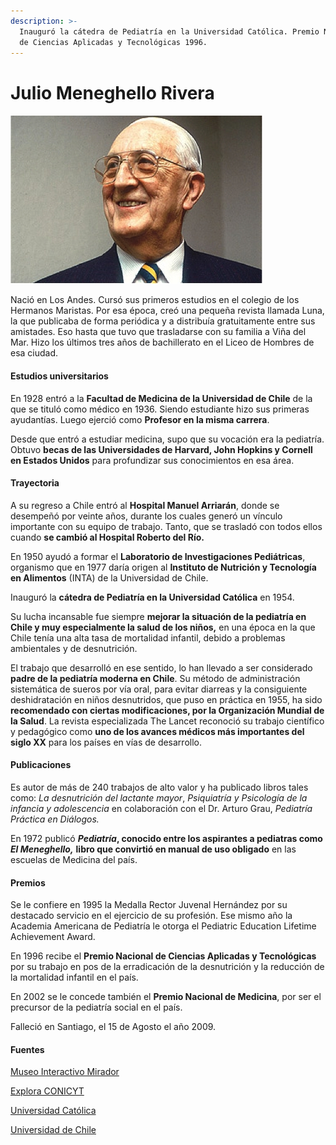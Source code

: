 ```yaml
---
description: >-
  Inauguró la cátedra de Pediatría en la Universidad Católica. Premio Nacional
  de Ciencias Aplicadas y Tecnológicas 1996.
---
```


# Julio Meneghello Rivera

![Julio Meneghello Rivera. Foto: Explora CONICYT.](../../.gitbook/assets/menghello.jpg)

Nació en Los Andes. Cursó sus primeros estudios en el colegio de los Hermanos Maristas. Por esa época, creó una pequeña revista llamada Luna, la que publicaba de forma periódica y a distribuía gratuitamente entre sus amistades. Eso hasta que tuvo que trasladarse con su familia a Viña del Mar. Hizo los últimos tres años de bachillerato en el Liceo de Hombres de esa ciudad.

#### Estudios universitarios

En 1928 entró a la **Facultad de Medicina de la Universidad de Chile** de la que se tituló como médico en 1936. Siendo estudiante hizo sus primeras ayudantías. Luego ejerció como **Profesor en la misma carrera**.

Desde que entró a estudiar medicina, supo que su vocación era la pediatría. Obtuvo **becas de las Universidades de Harvard, John Hopkins y Cornell en Estados Unidos** para profundizar sus conocimientos en esa área.

#### Trayectoria

A su regreso a Chile entró al **Hospital Manuel Arriarán**, donde se desempeñó por veinte años, durante los cuales generó un vínculo importante con su equipo de trabajo. Tanto, que se trasladó con todos ellos cuando **se cambió al Hospital Roberto del Río.**

En 1950 ayudó a formar el **Laboratorio de Investigaciones Pediátricas**, organismo que en 1977 daría origen al **Instituto de Nutrición y Tecnología en Alimentos** \(INTA\) de la Universidad de Chile.

Inauguró la **cátedra de Pediatría en la Universidad Católica** en 1954.

Su lucha incansable fue siempre **mejorar la situación de la pediatría en Chile y muy especialmente la salud de los niños,** en una época en la que Chile tenía una alta tasa de mortalidad infantil, debido a problemas ambientales y de desnutrición.

El trabajo que desarrolló en ese sentido, lo han llevado a ser considerado **padre de la pediatría moderna en Chile**. Su método de administración sistemática de sueros por vía oral, para evitar diarreas y la consiguiente deshidratación en niños desnutridos, que puso en práctica en 1955, ha sido **recomendado con ciertas modificaciones, por la Organización Mundial de la Salud**. La revista especializada The Lancet reconoció su trabajo científico y pedagógico como **uno de los avances médicos más importantes del siglo XX** para los países en vías de desarrollo.

#### Publicaciones

Es autor de más de 240 trabajos de alto valor y ha publicado libros tales como: _La desnutrición del lactante mayor_, _Psiquiatría y Psicología de la infancia y adolescencia_ en colaboración con el Dr. Arturo Grau, _Pediatría Práctica en Diálogos._

En 1972 publicó _**Pediatría**_**, conocido entre los aspirantes a pediatras como** _**El Meneghello,**_ **libro que convirtió en manual de uso obligado** en las escuelas de Medicina del país.

#### Premios

Se le confiere en 1995 la Medalla Rector Juvenal Hernández por su destacado servicio en el ejercicio de su profesión. Ese mismo año la Academia Americana de Pediatría le otorga el Pediatric Education Lifetime Achievement Award.

En 1996 recibe el **Premio Nacional de Ciencias Aplicadas y Tecnológicas** por su trabajo en pos de la erradicación de la desnutrición y la reducción de la mortalidad infantil en el país.

En 2002 se le concede también el **Premio Nacional de Medicina**, por ser el precursor de la pediatría social en el país.

Falleció en Santiago, el 15 de Agosto el año 2009.

#### Fuentes

[Museo Interactivo Mirador](https://mim.cl/index.php/pnc-29)

[Explora CONICYT](https://www.explora.cl/blog/2013/11/18/julio-meneghello-rivera-1911-2009/)

[Universidad Católica](https://www.uc.cl/es/la-universidad/premios-nacionales/7389-julio-meneghello-rivera-1911-2009)

[Universidad de Chile](http://www.uchile.cl/portal/presentacion/historia/grandes-figuras/premios-nacionales/ciencias-/6552/julio-meneghello-rivera)

